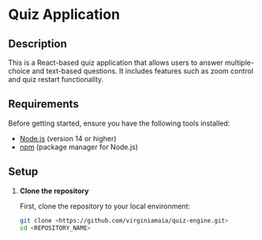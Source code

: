 # Quiz Application

## Description

This is a React-based quiz application that allows users to answer multiple-choice and text-based questions. It includes features such as zoom control and quiz restart functionality.

## Requirements

Before getting started, ensure you have the following tools installed:

- [Node.js](https://nodejs.org/) (version 14 or higher)
- [npm](https://www.npmjs.com/) (package manager for Node.js)

## Setup

1. **Clone the repository**

   First, clone the repository to your local environment:

   ```bash
   git clone <https://github.com/virginiamaia/quiz-engine.git>
   cd <REPOSITORY_NAME>
